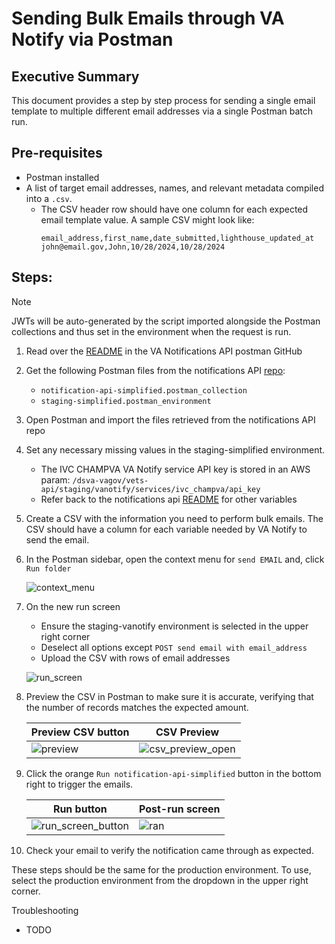 # Sending Bulk Emails through VA Notify via Postman

## Executive Summary

This document provides a step by step process for sending a single email template
to multiple different email addresses via a single Postman batch run.

## Pre-requisites
- Postman installed
- A list of target email addresses, names, and relevant metadata compiled into a `.csv`.
  - The CSV header row should have one column for each expected email template value. A sample CSV might look like:
    ```csv
    email_address,first_name,date_submitted,lighthouse_updated_at
    john@email.gov,John,10/28/2024,10/28/2024
    ```
## Steps:
> [!NOTE]
> JWTs will be auto-generated by the script imported alongside the Postman collections and thus set in the environment when the request is run.
1. Read over the [README](https://github.com/department-of-veterans-affairs/notification-api/tree/main/documents/postman) in the VA Notifications API postman GitHub
2. Get the following Postman files from the notifications API [repo](https://github.com/department-of-veterans-affairs/notification-api/tree/main/documents/postman):
    - `notification-api-simplified.postman_collection`
    - `staging-simplified.postman_environment`
3. Open Postman and import the files retrieved from the notifications API repo
4. Set any necessary missing values in the staging-simplified environment. 
    - The IVC CHAMPVA VA Notify service API key is stored in an AWS param:
      `/dsva-vagov/vets-api/staging/vanotify/services/ivc_champva/api_key`
    - Refer back to the notifications api [README](https://github.com/department-of-veterans-affairs/notification-api/tree/main/documents/postman) for other variables
5. Create a CSV with the information you need to perform bulk emails. The CSV should have a column for each variable needed by VA Notify to send the email.
6. In the Postman sidebar, open the context menu for `send EMAIL` and, click `Run folder`

   ![context_menu](https://github.com/user-attachments/assets/6ef408db-b707-4e75-96c4-092dde5ab3f4 'Image of context menu')
   
8. On the new run screen
    - Ensure the staging-vanotify environment is selected in the upper right corner
    - Deselect all options except `POST send email with email_address`
    - Upload the CSV with rows of email addresses

    ![run_screen](https://github.com/user-attachments/assets/6fdda891-15bd-4dd2-9d6b-d9d51964136d 'Image of configured run screen')

9. Preview the CSV in Postman to make sure it is accurate, verifying that the number of records matches the expected amount.
  
    |Preview CSV button|CSV Preview|
    |-|-|
    |![preview](https://github.com/user-attachments/assets/827aab88-aabf-45d5-8904-2b1240ca6d65)|![csv_preview_open](https://github.com/user-attachments/assets/50c1ea03-578b-4fe5-b50f-11211c51f0f0)|
   
11. Click the orange `Run notification-api-simplified` button in the bottom right to trigger the emails.

    |Run button|Post-run screen|
    |-|-|
    |![run_screen_button](https://github.com/user-attachments/assets/a24b0657-8fd8-468a-bad0-ecfd35f976fd)|![ran](https://github.com/user-attachments/assets/52360a22-a441-465f-866e-2f03021ff8f7)|


13. Check your email to verify the notification came through as expected.

These steps should be the same for the production environment. To use, select the production environment from the dropdown in the upper right corner.

Troubleshooting
- TODO
